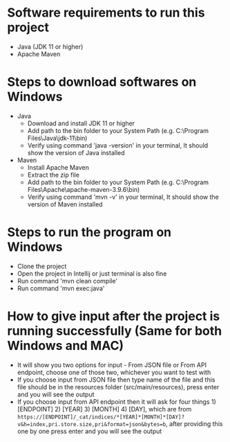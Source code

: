 # Software requirements to run this project

- Java (JDK 11 or higher)
- Apache Maven

# Steps to download softwares on Windows

- Java
  - Download and install JDK 11 or higher
  - Add path to the bin folder to your System Path (e.g. C:\Program Files\Java\jdk-11\bin)
  - Verify using command 'java -version' in your terminal, It should show the version of Java installed
- Maven
  - Install Apache Maven
  - Extract the zip file
  - Add path to the bin folder to your System Path (e.g. C:\Program Files\Apache\apache-maven-3.9.6\bin)
  - Verify using command 'mvn -v' in your terminal, It should show the version of Maven installed
 
# Steps to run the program on Windows

- Clone the project
- Open the project in Intellij or just terminal is also fine
- Run command 'mvn clean compile'
- Run command 'mvn exec:java'

# How to give input after the project is running successfully (Same for both Windows and MAC)

- It will show you two options for input - From JSON file or From API endpoint, choose one of those two, whichever you want to test with
- If you choose input from JSON file then type name of the file and this file should be in the resources folder (src/main/resources),
  press enter and you will see the output
- If you choose input from API endpoint then it will ask for four things 1) [ENDPOINT] 2) [YEAR] 3) [MONTH] 4) [DAY], which are from
  `https://[ENDPOINT]/_cat/indices/*[YEAR]*[MONTH]*[DAY]?v&h=index,pri.store.size,pri&format=json&bytes=b`, after providing this one by one
  press enter and you will see the output
